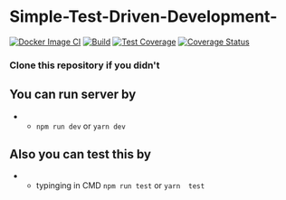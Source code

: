 # Simple-Test-Driven-Development-
[![Docker Image CI](https://github.com/Nkbtemmy/Simple-Test-Driven-Development-/actions/workflows/docker_image.yml/badge.svg)](https://github.com/Nkbtemmy/Simple-Test-Driven-Development-/actions/workflows/docker_image.yml)
[![Build](https://github.com/Nkbtemmy/Simple-Test-Driven-Development-/actions/workflows/building.yml/badge.svg)](https://github.com/Nkbtemmy/Simple-Test-Driven-Development-/actions/workflows/building.yml)
[![Test Coverage](https://api.codeclimate.com/v1/badges/ecd50de02a9e5b9864a1/test_coverage)](https://codeclimate.com/github/nkbtemmy/Simple-Test-Driven-Development/test_coverage)
[![Coverage Status](https://coveralls.io/repos/github/Nkbtemmy/Simple-Test-Driven-Development-/badge.svg?branch=build)](https://coveralls.io/github/Nkbtemmy/Simple-Test-Driven-Development-?branch=build)

### Clone this repository if you didn't


## You can run server by
- - `npm run dev` or `yarn dev`

## Also you can test this by

- -  typinging in CMD `npm run test` or `yarn  test`